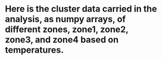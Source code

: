 # Here is the cluster data carried in the analysis, as numpy arrays,  of different zones, zone1, zone2, zone3, and zone4 based on temperatures.
